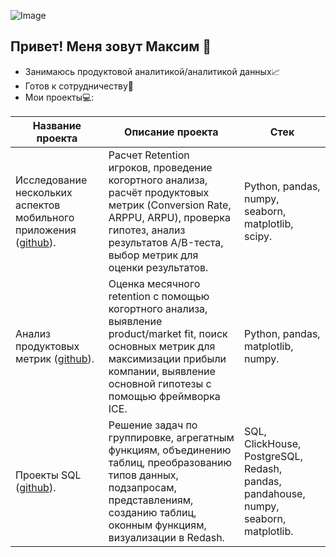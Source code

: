 ![Image](https://github.com/user-attachments/assets/ed1959c7-a08a-4171-9cf1-2abf50a58b63)

## Привет! Меня зовут Максим 👋

- Занимаюсь продуктовой аналитикой/аналитикой данных📈
- Готов к сотрудничеству🤝
- Мои проекты💻:

|Название проекта|Описание проекта|Стек|
|----------------|----------------|----|
|Исследование нескольких аспектов мобильного приложения ([github](https://github.com/daragan18/mobile_game)).|Расчет Retention игроков, проведение когортного анализа, расчёт продуктовых метрик (Conversion Rate, ARPPU, ARPU), проверка гипотез, анализ результатов А/B-теста, выбор метрик для оценки результатов.|Python, pandas, numpy, seaborn, matplotlib, scipy.|
|Анализ продуктовых метрик ([github](https://github.com/daragan18/marketplace)).|Оценка месячного retention с помощью когортного анализа, выявление product/market fit, поиск основных метрик для максимизации прибыли компании, выявление основной гипотезы с помощью фреймворка ICE.|Python, pandas, matplotlib, numpy.|
|Проекты SQL ([github](https://github.com/daragan18/SQL)).|Решение задач по группировке, агрегатным функциям, объединению таблиц, преобразованию типов данных, подзапросам, представлениям, созданию таблиц, оконным функциям, визуализации в Redash.|SQL, ClickHouse, PostgreSQL, Redash, pandas, pandahouse, numpy, seaborn, matplotlib.|

<!--
**daragan18/daragan18** is a ✨ _special_ ✨ repository because its `README.md` (this file) appears on your GitHub profile.

Here are some ideas to get you started:

- 🔭 I’m currently working on ...
- 🌱 I’m currently learning ...
- 👯 I’m looking to collaborate on ...
- 🤔 I’m looking for help with ...
- 💬 Ask me about ...
- 📫 How to reach me: ...
- 😄 Pronouns: ...
- ⚡ Fun fact: ...
-->
